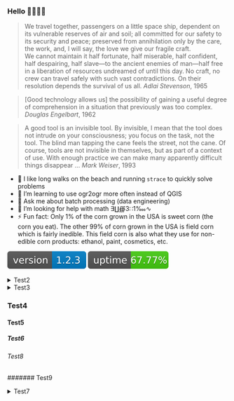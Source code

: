 ### Hello  👨‍🚀🌌🌃

> We travel together, passengers on a little space ship, dependent on its vulnerable reserves of air and soil; all committed for our safety to its security and peace; preserved from annihilation only by the care, the work, and, I will say, the love we give our fragile craft. \
We cannot maintain it half fortunate, half miserable, half confident, half despairing, half slave—to the ancient enemies of man—half free in a liberation of resources undreamed of until this day. No craft, no crew can travel safely with such vast contradictions. On their resolution depends the survival of us all.
>_Adlai Stevenson_, 1965

> [Good technology allows us] the possibility of gaining a useful degree of comprehension in a situation that previously was too complex.
>_Douglas Engelbart_, 1962

> A good tool is an invisible tool. By invisible, I mean that the tool does not intrude on your consciousness; you focus on the task, not the tool. 
> The blind man tapping the cane feels the street, not the cane. Of course, tools are not invisible in themselves, but as part of a context of use. With enough practice we can make many apparently difficult things disappear ...
>_Mark Weiser_, 1993

- 🦔 I like long walks on the beach and running `strace` to quickly solve problems
- 🌱 I’m learning to use ogr2ogr more often instead of QGIS
- 💬 Ask me about batch processing (data engineering)
- 🤔 I’m looking for help with math ∃∐∰3∷1‱∿
- ⚡ Fun fact: Only 1% of the corn grown in the USA is sweet corn (the corn you eat). The other 99% of corn grown in the USA is field corn which is fairly inedible. This field corn is also what they use for non-edible corn products: ethanol, paint, cosmetics, etc.


![day day](./my_version_number.svg) ![up up](./my_uptime.svg)


<details><summary>Test2</summary>

### Test2

</details>

<details><summary>Test3</summary>
### Test3
</details>

### Test4


#### Test5

##### Test6

###### Test8

####### Test9


<details><summary>Test7</summary>
<a name="test7">Test7</a>
</details>
